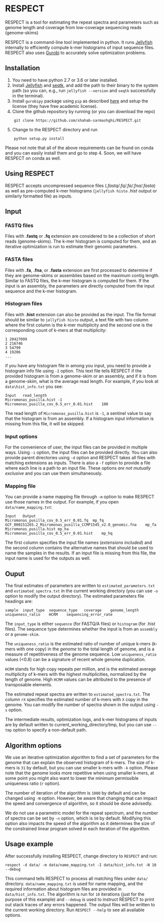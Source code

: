 # RESPECT
RESPECT is a tool for estimating the repeat spectra and parameters such as
genome length and coverage from low-coverage sequencing reads (genome-skims)

RESPECT is a command-line tool implemented in python. It runs [Jellyfish][2] 
internally to efficiently compute k-mer histograms of input sequence files.
RESPECT also uses [Gurobi][3] to accurately solve optimization problems.

Installation
------------ 
1. You need to have python 2.7 or 3.6 or later installed.
2. Install [Jellyfish][2] and [seqtk][5], and add 
the path to their binary to the system path (so you can, e.g., 
run `jellyfish --version` and `seqtk` successfully in the terminal).
3. Install `gurobipy` package using `pip` as described [here][6] and 
setup the license (they have free academic license).
4. Clone the github repository by running (or you can download the repo)
```
    git clone https://github.com/shahab-sarmashghi/RESPECT.git
```
5. Change to the RESPECT directory and run
```
    python setup.py install
```
Please not note that all of the above requirements can be found on conda
and you can easily install them and go to step 4. Soon, we will have 
RESPECT on conda as well.

Using RESPECT
-------------
RESPECT accepts uncompressed sequence files (*.fastq/.fq/.fa/.fna/.fasta*) 
as well as pre-computed k-mer histograms (`jellyfish histo` *.hist* output
or similarly formatted file) as inputs. 

## Input
### FASTQ files
Files with **.fastq** or **.fq** extension are considered to be a 
collection of short reads (genome-skims). The k-mer histogram is computed 
for them, and an iterative optimization is run to estimate their genomic 
parameters.

### FASTA files
Files with **.fa**, **.fna**, or **.fasta** extension are first processed 
to determine if they are genome-skims or assemblies based on the maximum 
contig length. Similar to FASTQ files, the k-mer histogram is computed for 
them. If the input is an assembly, the parameters are directly computed 
from the input sequence and the k-mer histogram.

### Histogram files
Files with **.hist** extension can also be provided as the input. The 
file format should be similar to `jellyfish histo` output, a text file 
with two column where the first column is the k-mer multiplicity and the 
second one is the corresponding count of k-mers at that multiplicity:
```
1 20427099
2 216746
3 54799
4 19206
...
```
if you have any histogram file in among you input, you need to provide a
histogram info file using `-I` option. This text file tells RESPECT if the
provided histogram is from a genome-skim or an assembly, and if it is from
a genome-skim, what is the average read length. For example, if you look at
`data\hist_info.txt` you see:
```
Input	read_length
Micromonas_pusilla.hist	-1
Micromonas_pusilla_cov_0.5_err_0.01.hist	100
```
The read length of `Micromonas_pusilla.hist` is `-1`,
a sentinel value to say that the histogram is from an assembly. If a
histogram input information is missing from this file, it will be skipped.

### Input options
For the convenience of user, the input files can be provided in multiple
ways. Using `-i` option, the input files can be provided directly. You can
also provide parent directories using `-d` option and RESPECT takes all 
files with matching extensions as inputs. There is also a `-f` option to
provide a file where each line is a path to an input file. These options 
*are not mutually exclusive* and you can use them simultaneously.

### Mapping file
You can provide a name mapping file through `-m` option to make RESPECT 
use those names in the output. For example, if you open
`data/name_mapping.txt`:
```
Input	Output
Micromonas_pusilla_cov_0.5_err_0.01.fq	mp_fq
GCF_000151265.2_Micromonas_pusilla_CCMP1545_v2.0_genomic.fna	mp_fa
Micromonas_pusilla.hist	mp_ha
Micromonas_pusilla_cov_0.5_err_0.01.hist	mp_hq
```
The first column specifies the input file names (*extensions included*)
and the second column contains the alternative names that should be used
to name the samples in the results. If an input file is missing from this
file, the input name is used for the outputs as well.


## Ouput
The final estimates of parameters are written to `estimated_parameters.txt`
and `estimated_spectra.txt` in the current working directory (you can use 
`-o` option to modify the output directory). The estimated parameters file
headings are:
```
sample	input_type	sequence_type	coverage	genome_length	uniqueness_ratio	HCRM	sequencing_error_rate
``` 
The `input_type` is either `sequence` (for FASTQ/A files) or `histogram` 
(for .hist files). The sequence type determines whether the input is from
an `assembly` or a `genome-skim`. 

The `uniqueness_ratio` is the estimated
ratio of number of unique k-mers (k-mers with one copy) in the *genome* 
to the total length of genome, and is a measure of repetitiveness of the
genome sequence. Low `uniqueness_ratio` values (<0.8) can be a signature of recent
whole genome duplication. 

`HCRM` stands for high copy repeats per million, and is the estimated 
average multiplicity of k-mers with the highest 
multiplicities, normalized by the length of genome. High `HCRM` values 
can be attributed to the presence of transposable elements.

The estimated repeat spectra are written to `estimated_spectra.txt`. The
column `rX` specifies the estimated number of k-mers with `X` copy in the
genome. You can modify the number of spectra shown in the output using 
`-s` option.

The intermediate results, optimization logs, and k-mer histograms of inputs
are by default written to current_working_directory/tmp, but you can use 
`--tmp` option to specify a non-default path.

## Algorithm options
We use an iterative optimization algorithm to find a set of parameters for
the genome that can explain the observed histogram of k-mers. The size of
k-mers is `31` by default, but you can use smaller k-mers with `-k` option.
Please note that the genome looks more repetitive when using smaller
k-mers, at some point you might also want to lower the minimum permissible
uniqueness ratio (`r` option).

The number of iteration of the algorithm is `1000` by default and can be 
changed using `-N` option. However, be aware that changing that can impact
the speed and convergence of algorithm, so it should be done advisedly.

We do not use a parametric model for the repeat spectrum, and the number 
of spectra can be set by `-n` option, which is `50` by default. Modifying 
this option also impacts the speed of the algorithm as it determines the 
size of the constrained linear program solved in each iteration of the 
algorithm.

## Usage example
After successfully installing RESPECT, change directory to `RESPECT` and
run:
```
respect -d data/ -m data/name_mapping.txt -I data/hist_info.txt -N 10 --debug
```
This command tells RESPECT to process all matching files under `data/`
directory. `data/name_mapping.txt` is used for name mapping, and the
required information about histogram files are provided in 
`data/hist_info.txt`. The algorithm is run for `10` iterations (just for
the purpose of this example) and `--debug` is used to instruct RESPECT to
print out stack traces of any errors happened. The output files will be
written to the current working directory. Run `RESPECT --help` to see all 
available options.
 
[1]: https://www.biorxiv.org/content/early/2018/04/02/230409
[2]: http://www.genome.umd.edu/jellyfish.html
[3]: https://www.gurobi.com
[4]: https://conda.io/miniconda.html
[5]: https://github.com/lh3/seqtk
[6]: https://www.gurobi.com/documentation/9.1/quickstart_mac/cs_using_pip_to_install_gr.html
